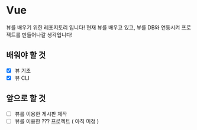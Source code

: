 # Vue

뷰를 배우기 위한 레포지토리 입니다!
현재 뷰를 배우고 있고, 뷰를 DB와 연동시켜 프로젝트를 만들어나갈 생각입니다!

## 배워야 할 것

-   [x] 뷰 기초
-   [x] 뷰 CLI

## 앞으로 할 것

-   [ ] 뷰를 이용한 게시판 제작
-   [ ] 뷰를 이용한 ??? 프로젝트 ( 아직 미정 )
